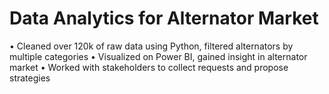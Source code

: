 # Data Analytics for Alternator Market 

•	Cleaned over 120k of raw data using Python, filtered alternators by multiple categories
•	Visualized on Power BI, gained insight in alternator market
•	Worked with stakeholders to collect requests and propose strategies
